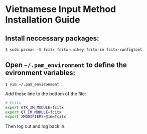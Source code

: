 # Vietnamese Input Method Installation Guide

## Install neccessary packages:

`$ sudo pacman -S fcitx fcitx-unikey fcitx-im fcitx-configtool`

## Open `~/.pam_environment` to define the evironment variables:

`$ vim ~/.pam_environment`

Add these line to the bottom of the file:

```bash
# Fcitx
export GTK_IM_MODULE=fcitx
export QT_IM_MODULE=fcitx
export XMODIFIERS=@im=fcitx
```

Then log out and log back in.
